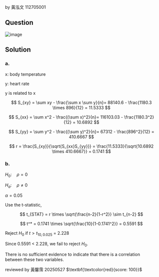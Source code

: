 by 黃泓文 112705001

## Question

![image](https://github.com/user-attachments/assets/d2b4b2d2-ce86-4e23-a338-5b57f55952d5/)

## Solution

### a.

x: body temperature

y: heart rate

y is related to x

$$
S_{xy} = \sum xy - \frac{\sum x \sum y}{n}= 88140.6 - \frac{1180.3 \times 896}{12} = 11.5333
$$

$$
S_{xx} = \sum x^2 - \frac{(\sum x)^2}{n}= 116103.03 - \frac{1180.3^2}{12} = 10.6892
$$

$$
S_{yy} = \sum y^2 - \frac{(\sum y)^2}{n}= 67312 - \frac{896^2}{12} = 410.6667
$$

$$
r = \frac{S_{xy}}{\sqrt{S_{xx}S_{yy}}} = \frac{11.5333}{\sqrt{10.6892 \times 410.6667}} = 0.1741
$$

### b.

$H_0: \quad \rho = 0$

$H_a: \quad \rho \neq 0$

$\alpha = 0.05$

Use the t-statistic,

$$
t_{STAT} = r \times \sqrt{\frac{n-2}{1-r^2}} \sim t_{n-2}
$$

$$
t^* = 0.1741 \times \sqrt{\frac{10}{1-0.1741^2}} = 0.5591
$$

Reject $H_0$ if $t > t_{10,0.025}$ = 2.228

Since 0.5591 < 2.228, we fail to reject $H_0$.

There is no sufficient evidence to indicate that there is a correlation between these two variables.

reviewed by 黃馨霈 20250527 $\textbf{\textcolor{red}{score: 100}}$